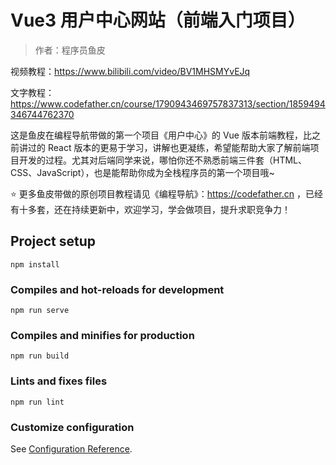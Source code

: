 # Vue3 用户中心网站（前端入门项目）

> 作者：程序员鱼皮

视频教程：https://www.bilibili.com/video/BV1MHSMYvEJq

文字教程：https://www.codefather.cn/course/1790943469757837313/section/1859494346744762370

这是鱼皮在编程导航带做的第一个项目《用户中心》的 Vue 版本前端教程，比之前讲过的 React 版本的更易于学习，讲解也更凝练，希望能帮助大家了解前端项目开发的过程。尤其对后端同学来说，哪怕你还不熟悉前端三件套（HTML、CSS、JavaScript），也是能帮助你成为全栈程序员的第一个项目哦~

⭐️ 更多鱼皮带做的原创项目教程请见《编程导航》：https://codefather.cn ，已经有十多套，还在持续更新中，欢迎学习，学会做项目，提升求职竞争力！



## Project setup
```
npm install
```

### Compiles and hot-reloads for development
```
npm run serve
```

### Compiles and minifies for production
```
npm run build
```

### Lints and fixes files
```
npm run lint
```

### Customize configuration
See [Configuration Reference](https://cli.vuejs.org/config/).
